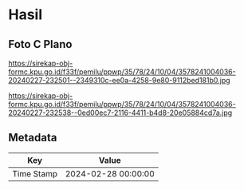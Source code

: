 # Hasil

## Foto C Plano

https://sirekap-obj-formc.kpu.go.id/f33f/pemilu/ppwp/35/78/24/10/04/3578241004036-20240227-232501--2349310c-ee0a-4258-9e80-9112bed181b0.jpg

https://sirekap-obj-formc.kpu.go.id/f33f/pemilu/ppwp/35/78/24/10/04/3578241004036-20240227-232538--0ed00ec7-2116-4411-b4d8-20e05884cd7a.jpg


## Metadata

| Key        | Value               |
| ---------- | ------------------- |
| Time Stamp | 2024-02-28 00:00:00 |



